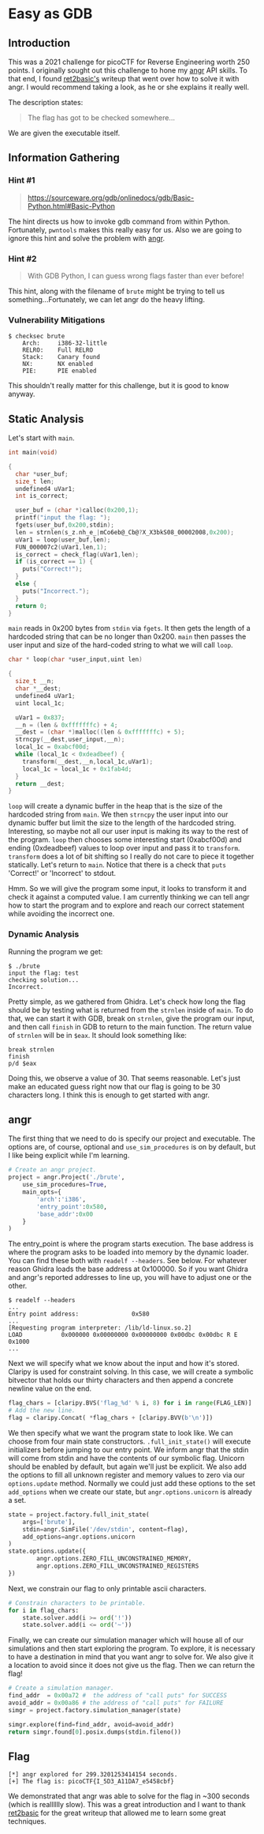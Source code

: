 # Easy as GDB

## Introduction

This was a 2021 challenge for picoCTF for Reverse Engineering worth 250 points.
I originally sought out this challenge to hone my [angr][angr] API skills. To
that end, I found [ret2basic's][ret] writeup that went over how to solve it
with angr. I would recommend taking a look, as he or she explains it really
well.

The description states:
> The flag has got to be checked somewhere...

We are given the executable itself.

## Information Gathering

### Hint #1

> <https://sourceware.org/gdb/onlinedocs/gdb/Basic-Python.html#Basic-Python>

The hint directs us how to invoke gdb command from within Python. Fortunately,
`pwntools` makes this really easy for us. Also we are going to ignore this hint
and solve the problem with [angr][angr].

### Hint #2

> With GDB Python, I can guess wrong flags faster than ever before!

This hint, along with the filename of `brute` might be trying to tell us
something...Fortunately, we can let angr do the heavy lifting.

### Vulnerability Mitigations

```shell
$ checksec brute
    Arch:     i386-32-little
    RELRO:    Full RELRO
    Stack:    Canary found
    NX:       NX enabled
    PIE:      PIE enabled
```

This shouldn't really matter for this challenge, but it is good to know anyway.

## Static Analysis

Let's start with `main`.

```c
int main(void)

{
  char *user_buf;
  size_t len;
  undefined4 uVar1;
  int is_correct;

  user_buf = (char *)calloc(0x200,1);
  printf("input the flag: ");
  fgets(user_buf,0x200,stdin);
  len = strnlen(s_z.nh_e_|mCo6eb@_Cb@?X_X3bkS08_00002008,0x200);
  uVar1 = loop(user_buf,len);
  FUN_000007c2(uVar1,len,1);
  is_correct = check_flag(uVar1,len);
  if (is_correct == 1) {
    puts("Correct!");
  }
  else {
    puts("Incorrect.");
  }
  return 0;
}
```

`main` reads in 0x200 bytes from `stdin` via `fgets`. It then gets the length
of a hardcoded string that can be no longer than 0x200. `main` then passes the
user input and size of the hard-coded string to what we will call `loop`.

```c
char * loop(char *user_input,uint len)

{
  size_t __n;
  char *__dest;
  undefined4 uVar1;
  uint local_1c;

  uVar1 = 0x837;
  __n = (len & 0xfffffffc) + 4;
  __dest = (char *)malloc((len & 0xfffffffc) + 5);
  strncpy(__dest,user_input,__n);
  local_1c = 0xabcf00d;
  while (local_1c < 0xdeadbeef) {
    transform(__dest,__n,local_1c,uVar1);
    local_1c = local_1c + 0x1fab4d;
  }
  return __dest;
}
```

`loop` will create a dynamic buffer in the heap that is the size of the
hardcoded string from `main`. We then `strncpy` the user input into our dynamic
buffer but limit the size to the length of the hardcoded string. Interesting,
so maybe not all our user input is making its way to the rest of the program.
`loop` then chooses some interesting start (0xabcf00d) and ending (0xdeadbeef)
values to loop over input and pass it to `transform`. `transform` does a lot of
bit shifting so I really do not care to piece it together statically. Let's
return to `main`. Notice that there is a check that `puts` 'Correct!' or
'Incorrect' to stdout.

Hmm. So we will give the program some input, it looks to transform it and check
it against a computed value. I am currently thinking we can tell angr how to
start the program and to explore and reach our correct statement while avoiding
the incorrect one.

### Dynamic Analysis

Running the program we get:

```shell
$ ./brute
input the flag: test
checking solution...
Incorrect.
```

Pretty simple, as we gathered from Ghidra. Let's check how long the flag should
be by testing what is returned from the `strnlen` inside of `main`. To do that,
we can start it with GDB, break on `strnlen`, give the program our input, and
then call `finish` in GDB to return to the main function. The return value of
`strnlen` will be in `$eax`. It should look something like:

```shell
break strnlen
finish
p/d $eax
```

Doing this, we observe a value of 30. That seems reasonable. Let's just make an
educated guess right now that our flag is going to be 30 characters long. I
think this is enough to get started with angr.

## angr

The first thing that we need to do is specify our project and executable. The
options are, of course, optional and `use_sim_procedures` is on by default, but
I like being explicit while I'm learning.

```python
# Create an angr project.
project = angr.Project('./brute',
    use_sim_procedures=True,
    main_opts={
        'arch':'i386',
        'entry_point':0x580,
        'base_addr':0x00
    }
)
```

The entry_point is where the program starts execution. The base address is
where the program asks to be loaded into memory by the dynamic loader. You can
find these both with `readelf --headers`. See below. For whatever reason Ghidra
loads the base address at 0x100000. So if you want Ghidra and angr's reported
addresses to line up, you will have to adjust one or the other.

```shell
$ readelf --headers
...
Entry point address:               0x580
...
[Requesting program interpreter: /lib/ld-linux.so.2]
LOAD           0x000000 0x00000000 0x00000000 0x00dbc 0x00dbc R E 0x1000
...
```

Next we will specify what we know about the input and how it's stored. Claripy
is used for constraint solving. In this case, we will create a symbolic
bitvector that holds our thirty characters and then append a concrete newline
value on the end.

```python
flag_chars = [claripy.BVS('flag_%d' % i, 8) for i in range(FLAG_LEN)]
# Add the new line.
flag = claripy.Concat( *flag_chars + [claripy.BVV(b'\n')])
```

We then specify what we want the program state to look like. We can choose from
four main state constructors. `.full_init_state()` will execute initializers
before jumping to our entry point. We inform angr that the stdin will come from
stdin and have the contents of our symbolic flag. Unicorn should be enabled by
default, but again we'll just be explicit. We also add the options to fill all
unknown register and memory values to zero via our `options.update` method.
Normally we could just add these options to the set `add_options` when we
create our state, but `angr.options.unicorn` is already a set.

```python
state = project.factory.full_init_state(
    args=['brute'],
    stdin=angr.SimFile('/dev/stdin', content=flag),
    add_options=angr.options.unicorn
)
state.options.update({
        angr.options.ZERO_FILL_UNCONSTRAINED_MEMORY,
        angr.options.ZERO_FILL_UNCONSTRAINED_REGISTERS
})
```

Next, we constrain our flag to only printable ascii characters.

```python
# Constrain characters to be printable.
for i in flag_chars:
    state.solver.add(i >= ord('!'))
    state.solver.add(i <= ord('~'))
```

Finally, we can create our simulation manager which will house all of our
simulations and then start exploring the program. To explore, it is necessary
to have a destination in mind that you want angr to solve for. We also give it
a location to avoid since it does not give us the flag. Then we can return the
flag!

```python
# Create a simulation manager.
find_addr  = 0x00a72 #  the address of "call puts" for SUCCESS
avoid_addr = 0x00a86 # the address of "call puts" for FAILURE
simgr = project.factory.simulation_manager(state)

simgr.explore(find=find_addr, avoid=avoid_addr)
return simgr.found[0].posix.dumps(stdin.fileno())
```

## Flag

```shell
[*] angr explored for 299.3201253414154 seconds.
[+] The flag is: picoCTF{I_5D3_A11DA7_e5458cbf}
```

We demonstrated that angr was able to solve for the flag in ~300 seconds (which
is realllllly slow). This was a great introduction and I want to thank
[ret2basic][ret] for the great writeup that allowed me to learn some great
techniques.

[ret]:
https://www.ctfwriteup.com/picoctf/picoctf-2021/picoctf-2021-reverse-engineering
[angr]: https://angr.io/
